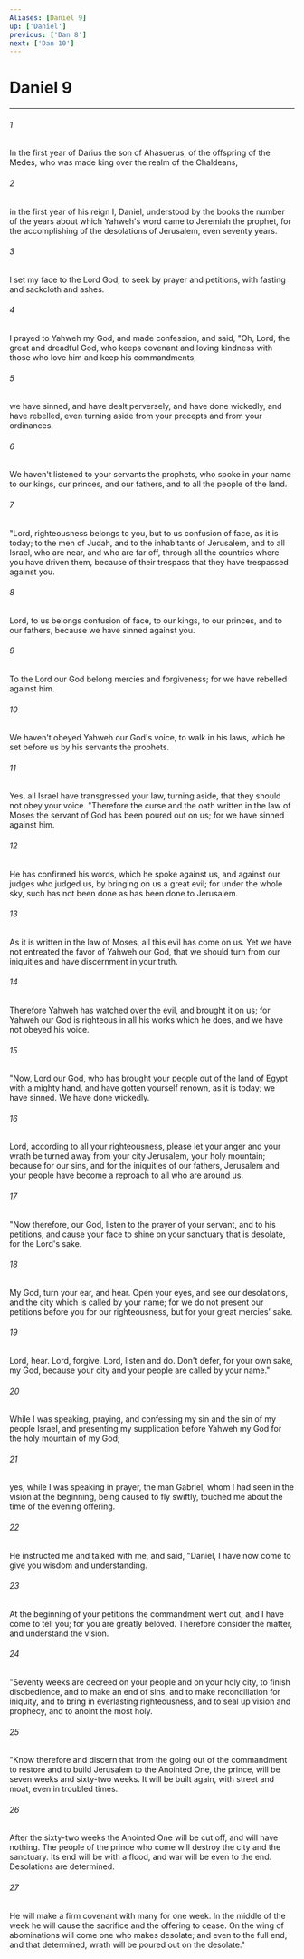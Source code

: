 ```yaml
---
Aliases: [Daniel 9]
up: ['Daniel']
previous: ['Dan 8']
next: ['Dan 10']
---
```

# Daniel 9
***





###### 1 

In the first year of Darius the son of Ahasuerus, of the offspring of the Medes, who was made king over the realm of the Chaldeans, 



###### 2 

in the first year of his reign I, Daniel, understood by the books the number of the years about which Yahweh's word came to Jeremiah the prophet, for the accomplishing of the desolations of Jerusalem, even seventy years. 



###### 3 

I set my face to the Lord God, to seek by prayer and petitions, with fasting and sackcloth and ashes. 



###### 4 

I prayed to Yahweh my God, and made confession, and said, "Oh, Lord, the great and dreadful God, who keeps covenant and loving kindness with those who love him and keep his commandments, 



###### 5 

we have sinned, and have dealt perversely, and have done wickedly, and have rebelled, even turning aside from your precepts and from your ordinances. 



###### 6 

We haven't listened to your servants the prophets, who spoke in your name to our kings, our princes, and our fathers, and to all the people of the land. 



###### 7 

"Lord, righteousness belongs to you, but to us confusion of face, as it is today; to the men of Judah, and to the inhabitants of Jerusalem, and to all Israel, who are near, and who are far off, through all the countries where you have driven them, because of their trespass that they have trespassed against you. 



###### 8 

Lord, to us belongs confusion of face, to our kings, to our princes, and to our fathers, because we have sinned against you. 



###### 9 

To the Lord our God belong mercies and forgiveness; for we have rebelled against him. 



###### 10 

We haven't obeyed Yahweh our God's voice, to walk in his laws, which he set before us by his servants the prophets. 



###### 11 

Yes, all Israel have transgressed your law, turning aside, that they should not obey your voice. "Therefore the curse and the oath written in the law of Moses the servant of God has been poured out on us; for we have sinned against him. 



###### 12 

He has confirmed his words, which he spoke against us, and against our judges who judged us, by bringing on us a great evil; for under the whole sky, such has not been done as has been done to Jerusalem. 



###### 13 

As it is written in the law of Moses, all this evil has come on us. Yet we have not entreated the favor of Yahweh our God, that we should turn from our iniquities and have discernment in your truth. 



###### 14 

Therefore Yahweh has watched over the evil, and brought it on us; for Yahweh our God is righteous in all his works which he does, and we have not obeyed his voice. 



###### 15 

"Now, Lord our God, who has brought your people out of the land of Egypt with a mighty hand, and have gotten yourself renown, as it is today; we have sinned. We have done wickedly. 



###### 16 

Lord, according to all your righteousness, please let your anger and your wrath be turned away from your city Jerusalem, your holy mountain; because for our sins, and for the iniquities of our fathers, Jerusalem and your people have become a reproach to all who are around us. 



###### 17 

"Now therefore, our God, listen to the prayer of your servant, and to his petitions, and cause your face to shine on your sanctuary that is desolate, for the Lord's sake. 



###### 18 

My God, turn your ear, and hear. Open your eyes, and see our desolations, and the city which is called by your name; for we do not present our petitions before you for our righteousness, but for your great mercies' sake. 



###### 19 

Lord, hear. Lord, forgive. Lord, listen and do. Don't defer, for your own sake, my God, because your city and your people are called by your name." 



###### 20 

While I was speaking, praying, and confessing my sin and the sin of my people Israel, and presenting my supplication before Yahweh my God for the holy mountain of my God; 



###### 21 

yes, while I was speaking in prayer, the man Gabriel, whom I had seen in the vision at the beginning, being caused to fly swiftly, touched me about the time of the evening offering. 



###### 22 

He instructed me and talked with me, and said, "Daniel, I have now come to give you wisdom and understanding. 



###### 23 

At the beginning of your petitions the commandment went out, and I have come to tell you; for you are greatly beloved. Therefore consider the matter, and understand the vision. 



###### 24 

"Seventy weeks are decreed on your people and on your holy city, to finish disobedience, and to make an end of sins, and to make reconciliation for iniquity, and to bring in everlasting righteousness, and to seal up vision and prophecy, and to anoint the most holy. 



###### 25 

"Know therefore and discern that from the going out of the commandment to restore and to build Jerusalem to the Anointed One, the prince, will be seven weeks and sixty-two weeks. It will be built again, with street and moat, even in troubled times. 



###### 26 

After the sixty-two weeks the Anointed One will be cut off, and will have nothing. The people of the prince who come will destroy the city and the sanctuary. Its end will be with a flood, and war will be even to the end. Desolations are determined. 



###### 27 

He will make a firm covenant with many for one week. In the middle of the week he will cause the sacrifice and the offering to cease. On the wing of abominations will come one who makes desolate; and even to the full end, and that determined, wrath will be poured out on the desolate."
